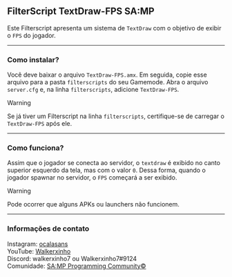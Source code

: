## FilterScript TextDraw-FPS SA:MP

Este Filterscript apresenta um sistema de `TextDraw` com o objetivo de exibir o `FPS` do jogador.

-----------------------

### Como instalar?

Você deve baixar o arquivo `TextDraw-FPS.amx`. Em seguida, copie esse arquivo para a pasta `filterscripts` do seu Gamemode. Abra o arquivo `server.cfg` e, na linha `filterscripts`, adicione `TextDraw-FPS`.

> [!Warning]
> Se já tiver um Filterscript na linha `filterscripts`, certifique-se de carregar o `TextDraw-FPS` após ele.

-----------------------

### Como funciona?

Assim que o jogador se conecta ao servidor, o `textdraw` é exibido no canto superior esquerdo da tela, mas com o valor `0`. Dessa forma, quando o jogador spawnar no servidor, o `FPS` começará a ser exibido.

> [!Warning]
> Pode ocorrer que alguns APKs ou launchers não funcionem.

-----------------------

### Informações de contato

Instagram: [ocalasans](https://instagram.com/ocalasans)   
YouTube: [Walkerxinho](https://www.youtube.com/@walkerxinho)   
Discord: walkerxinho7 ou Walkerxinho7#9124   
Comunidade: [SA:MP Programming Community©](https://abre.ai/samp-spc)

